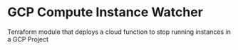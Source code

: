 # GCP Compute Instance Watcher
Terraform module that deploys a cloud function to stop running instances in a GCP Project
